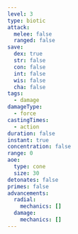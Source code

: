 ```yaml
---
level: 3
type: biotic
attack:
  melee: false
  ranged: false
save:
  dex: true
  str: false
  con: false
  int: false
  wis: false
  cha: false
tags:
  - damage
damageType:
  - force
castingTimes:
  - action
duration: false
instant: true
concentration: false
range: 0
aoe:
  type: cone
  size: 30
detonates: false
primes: false
advancements:
  radial:
    mechanics: []
  damage:
    mechanics: []
---
```


